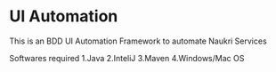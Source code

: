 # UI Automation

This is an BDD UI Automation Framework to automate Naukri Services

Softwares required
1.Java
2.InteliJ
3.Maven
4.Windows/Mac OS

